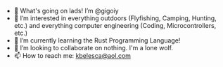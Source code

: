 - 👋 What's going on lads! I’m @gigoiy
- 👀 I’m interested in everything outdoors (Flyfishing, Camping, Hunting, etc.) and everything computer engineering (Coding, Microcontrollers, etc.) 
- 🌱 I’m currently learning the Rust Programming Language!
- 💞️ I’m looking to collaborate on nothing. I'm a lone wolf.
- 📫 How to reach me: kbelesca@aol.com

<!---
gigoiy/gigoiy is a ✨ special ✨ repository because its `README.md` (this file) appears on your GitHub profile.
You can click the Preview link to take a look at your changes.
--->
